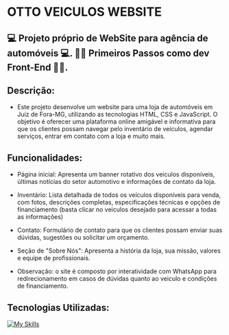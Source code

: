 # OTTO VEICULOS WEBSITE

## 💻 Projeto próprio de WebSite para agência de automóveis 💻. 🚶‍♂️ Primeiros Passos como dev Front-End 🚶‍♂️.

## Descrição:

- Este projeto desenvolve um website para uma loja de automóveis em Juiz de Fora-MG, utilizando as tecnologias HTML, CSS e JavaScript. O objetivo é oferecer uma plataforma online amigável e informativa para que os clientes possam navegar pelo inventário de veículos, agendar serviços, entrar em contato com a loja e muito mais.

## Funcionalidades:

- Página inicial: Apresenta um banner rotativo dos veiculos disponíveis, últimas notícias do setor automotivo e informações de contato da loja.

- Inventário: Lista detalhada de todos os veículos disponíveis para venda, com fotos, descrições completas, especificações técnicas e opções de financiamento (basta clicar no veiculos desejado para acessar a todas as informações)

- Contato: Formulário de contato para que os clientes possam enviar suas dúvidas, sugestões ou solicitar um orçamento.

- Seção de "Sobre Nós": Apresenta a história da loja, sua missão, valores e equipe de profissionais.

- Observação: o site é composto por interatividade com WhatsApp para redirecionamento em casos de dúvidas quanto ao veiculo e condições de financiamento.

## Tecnologias Utilizadas:

[![My Skills](https://skillicons.dev/icons?i=js,html,css)](https://skillicons.dev)
